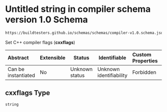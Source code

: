 # Untitled string in compiler schema version 1.0 Schema

```txt
https://buildtesters.github.io/schemas/schemas/compiler-v1.0.schema.json#/properties/build/properties/cxxflags
```

Set C++ compiler flags (**cxxflags**)


| Abstract            | Extensible | Status         | Identifiable            | Custom Properties | Additional Properties | Access Restrictions | Defined In                                                                             |
| :------------------ | ---------- | -------------- | ----------------------- | :---------------- | --------------------- | ------------------- | -------------------------------------------------------------------------------------- |
| Can be instantiated | No         | Unknown status | Unknown identifiability | Forbidden         | Allowed               | none                | [compiler-v1.0.schema.json\*](../out/compiler-v1.0.schema.json "open original schema") |

## cxxflags Type

`string`

